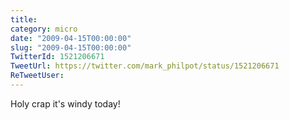 ```yaml
---
title: 
category: micro
date: "2009-04-15T00:00:00"
slug: "2009-04-15T00:00:00"
TwitterId: 1521206671
TweetUrl: https://twitter.com/mark_philpot/status/1521206671
ReTweetUser: 
---
```


Holy crap it's windy today!